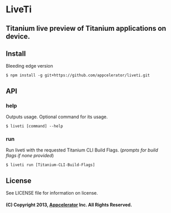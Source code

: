 # LiveTi
## Titanium live preview of Titanium applications on device.

## Install

Bleeding edge version

```
$ npm install -g git+https://github.com/appcelerator/liveti.git
```

## API

### help

Outputs usage. Optional command for its usage.

```
$ liveti [command] --help
```

### run

Run liveti with the requested Titanium CLI Build Flags.
(_prompts for build flags if none provided_)

```
$ liveti run [Titanium-CLI-Build-Flags]
```

## License

See LICENSE file for information on license.

#### (C) Copyright 2013, [Appcelerator](http://www.appcelerator.com/) Inc. All Rights Reserved.
